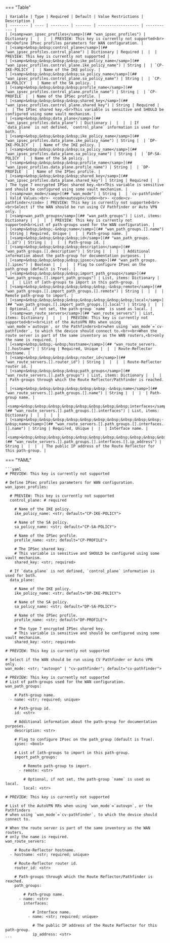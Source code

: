 <!--
  ~ Copyright (c) 2023 Arista Networks, Inc.
  ~ Use of this source code is governed by the Apache License 2.0
  ~ that can be found in the LICENSE file.
  -->
=== "Table"

    | Variable | Type | Required | Default | Value Restrictions | Description |
    | -------- | ---- | -------- | ------- | ------------------ | ----------- |
    | [<samp>wan_ipsec_profiles</samp>](## "wan_ipsec_profiles") | Dictionary |  |  |  | PREVIEW: This key is currently not supported<br><br>Define IPsec profiles parameters for WAN configuration. |
    | [<samp>&nbsp;&nbsp;control_plane</samp>](## "wan_ipsec_profiles.control_plane") | Dictionary | Required |  |  | PREVIEW: This key is currently not supported |
    | [<samp>&nbsp;&nbsp;&nbsp;&nbsp;ike_policy_name</samp>](## "wan_ipsec_profiles.control_plane.ike_policy_name") | String |  | `CP-IKE-POLICY` |  | Name of the IKE policy. |
    | [<samp>&nbsp;&nbsp;&nbsp;&nbsp;sa_policy_name</samp>](## "wan_ipsec_profiles.control_plane.sa_policy_name") | String |  | `CP-SA-POLICY` |  | Name of the SA policy. |
    | [<samp>&nbsp;&nbsp;&nbsp;&nbsp;profile_name</samp>](## "wan_ipsec_profiles.control_plane.profile_name") | String |  | `CP-PROFILE` |  | Name of the IPSec profile. |
    | [<samp>&nbsp;&nbsp;&nbsp;&nbsp;shared_key</samp>](## "wan_ipsec_profiles.control_plane.shared_key") | String | Required |  |  | The IPSec shared key.<br>This variable is sensitive and SHOULD be configured using some vault mechanism. |
    | [<samp>&nbsp;&nbsp;data_plane</samp>](## "wan_ipsec_profiles.data_plane") | Dictionary |  |  |  | If `data_plane` is not defined, `control_plane` information is used for both. |
    | [<samp>&nbsp;&nbsp;&nbsp;&nbsp;ike_policy_name</samp>](## "wan_ipsec_profiles.data_plane.ike_policy_name") | String |  | `DP-IKE-POLICY` |  | Name of the IKE policy. |
    | [<samp>&nbsp;&nbsp;&nbsp;&nbsp;sa_policy_name</samp>](## "wan_ipsec_profiles.data_plane.sa_policy_name") | String |  | `DP-SA-POLICY` |  | Name of the SA policy. |
    | [<samp>&nbsp;&nbsp;&nbsp;&nbsp;profile_name</samp>](## "wan_ipsec_profiles.data_plane.profile_name") | String |  | `DP-PROFILE` |  | Name of the IPSec profile. |
    | [<samp>&nbsp;&nbsp;&nbsp;&nbsp;shared_key</samp>](## "wan_ipsec_profiles.data_plane.shared_key") | String | Required |  |  | The type 7 encrypted IPSec shared key.<br>This variable is sensitive and should be configured using some vault mechanism. |
    | [<samp>wan_mode</samp>](## "wan_mode") | String |  | `cv-pathfinder` | Valid Values:<br>- <code>autovpn</code><br>- <code>cv-pathfinder</code> | PREVIEW: This key is currently not supported<br><br>Select if the WAN should be run using CV Pathfinder or Auto VPN only. |
    | [<samp>wan_path_groups</samp>](## "wan_path_groups") | List, items: Dictionary |  |  |  | PREVIEW: This key is currently not supported<br>List of path-groups used for the WAN configuration. |
    | [<samp>&nbsp;&nbsp;-&nbsp;name</samp>](## "wan_path_groups.[].name") | String | Required, Unique |  |  | Path-group name. |
    | [<samp>&nbsp;&nbsp;&nbsp;&nbsp;id</samp>](## "wan_path_groups.[].id") | String |  |  |  | Path-group id. |
    | [<samp>&nbsp;&nbsp;&nbsp;&nbsp;description</samp>](## "wan_path_groups.[].description") | String |  |  |  | Additional information about the path-group for documentation purposes. |
    | [<samp>&nbsp;&nbsp;&nbsp;&nbsp;ipsec</samp>](## "wan_path_groups.[].ipsec") | Boolean |  |  |  | Flag to configure IPsec on the path_group (default is True). |
    | [<samp>&nbsp;&nbsp;&nbsp;&nbsp;import_path_groups</samp>](## "wan_path_groups.[].import_path_groups") | List, items: Dictionary |  |  |  | List of [ath-groups to import in this path-group. |
    | [<samp>&nbsp;&nbsp;&nbsp;&nbsp;&nbsp;&nbsp;-&nbsp;remote</samp>](## "wan_path_groups.[].import_path_groups.[].remote") | String |  |  |  | Remote path-group to import. |
    | [<samp>&nbsp;&nbsp;&nbsp;&nbsp;&nbsp;&nbsp;&nbsp;&nbsp;local</samp>](## "wan_path_groups.[].import_path_groups.[].local") | String |  |  |  | Optional, if not set, the path-group `name` is used as local. |
    | [<samp>wan_route_servers</samp>](## "wan_route_servers") | List, items: Dictionary |  |  |  | PREVIEW: This key is currently not supported<br><br>List of the AutoVPN RRs when using `wan_mode`=`autovpn`, or the Pathfinders<br>when using `wan_mode`=`cv-pathfinder`, to which the device should connect to.<br><br>When the route server is part of the same inventory as the WAN routers,<br>only the name is required. |
    | [<samp>&nbsp;&nbsp;-&nbsp;hostname</samp>](## "wan_route_servers.[].hostname") | String | Required, Unique |  |  | Route-Reflector hostname. |
    | [<samp>&nbsp;&nbsp;&nbsp;&nbsp;router_id</samp>](## "wan_route_servers.[].router_id") | String |  |  |  | Route-Reflector router id. |
    | [<samp>&nbsp;&nbsp;&nbsp;&nbsp;path_groups</samp>](## "wan_route_servers.[].path_groups") | List, items: Dictionary |  |  |  | Path-groups through which the Route Reflector/Pathfinder is reached. |
    | [<samp>&nbsp;&nbsp;&nbsp;&nbsp;&nbsp;&nbsp;-&nbsp;name</samp>](## "wan_route_servers.[].path_groups.[].name") | String |  |  |  | Path-group name. |
    | [<samp>&nbsp;&nbsp;&nbsp;&nbsp;&nbsp;&nbsp;&nbsp;&nbsp;interfaces</samp>](## "wan_route_servers.[].path_groups.[].interfaces") | List, items: Dictionary |  |  |  |  |
    | [<samp>&nbsp;&nbsp;&nbsp;&nbsp;&nbsp;&nbsp;&nbsp;&nbsp;&nbsp;&nbsp;-&nbsp;name</samp>](## "wan_route_servers.[].path_groups.[].interfaces.[].name") | String | Required, Unique |  |  | Interface name. |
    | [<samp>&nbsp;&nbsp;&nbsp;&nbsp;&nbsp;&nbsp;&nbsp;&nbsp;&nbsp;&nbsp;&nbsp;&nbsp;ip_address</samp>](## "wan_route_servers.[].path_groups.[].interfaces.[].ip_address") | String |  |  |  | The public IP address of the Route Reflector for this path-group. |

=== "YAML"

    ```yaml
    # PREVIEW: This key is currently not supported

    # Define IPsec profiles parameters for WAN configuration.
    wan_ipsec_profiles:

      # PREVIEW: This key is currently not supported
      control_plane: # required

        # Name of the IKE policy.
        ike_policy_name: <str; default="CP-IKE-POLICY">

        # Name of the SA policy.
        sa_policy_name: <str; default="CP-SA-POLICY">

        # Name of the IPSec profile.
        profile_name: <str; default="CP-PROFILE">

        # The IPSec shared key.
        # This variable is sensitive and SHOULD be configured using some vault mechanism.
        shared_key: <str; required>

      # If `data_plane` is not defined, `control_plane` information is used for both.
      data_plane:

        # Name of the IKE policy.
        ike_policy_name: <str; default="DP-IKE-POLICY">

        # Name of the SA policy.
        sa_policy_name: <str; default="DP-SA-POLICY">

        # Name of the IPSec profile.
        profile_name: <str; default="DP-PROFILE">

        # The type 7 encrypted IPSec shared key.
        # This variable is sensitive and should be configured using some vault mechanism.
        shared_key: <str; required>

    # PREVIEW: This key is currently not supported

    # Select if the WAN should be run using CV Pathfinder or Auto VPN only.
    wan_mode: <str; "autovpn" | "cv-pathfinder"; default="cv-pathfinder">

    # PREVIEW: This key is currently not supported
    # List of path-groups used for the WAN configuration.
    wan_path_groups:

        # Path-group name.
      - name: <str; required; unique>

        # Path-group id.
        id: <str>

        # Additional information about the path-group for documentation purposes.
        description: <str>

        # Flag to configure IPsec on the path_group (default is True).
        ipsec: <bool>

        # List of [ath-groups to import in this path-group.
        import_path_groups:

            # Remote path-group to import.
          - remote: <str>

            # Optional, if not set, the path-group `name` is used as local.
            local: <str>

    # PREVIEW: This key is currently not supported

    # List of the AutoVPN RRs when using `wan_mode`=`autovpn`, or the Pathfinders
    # when using `wan_mode`=`cv-pathfinder`, to which the device should connect to.

    # When the route server is part of the same inventory as the WAN routers,
    # only the name is required.
    wan_route_servers:

        # Route-Reflector hostname.
      - hostname: <str; required; unique>

        # Route-Reflector router id.
        router_id: <str>

        # Path-groups through which the Route Reflector/Pathfinder is reached.
        path_groups:

            # Path-group name.
          - name: <str>
            interfaces:

                # Interface name.
              - name: <str; required; unique>

                # The public IP address of the Route Reflector for this path-group.
                ip_address: <str>
    ```
